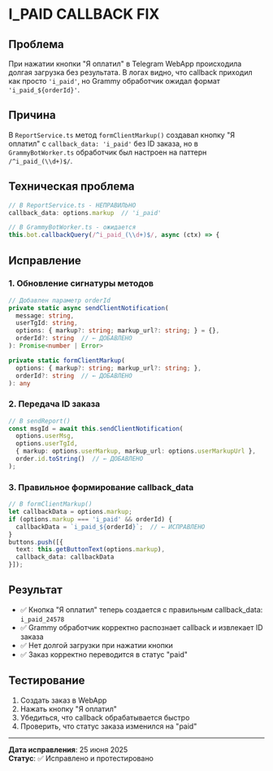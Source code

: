 # I_PAID CALLBACK FIX

## Проблема
При нажатии кнопки "Я оплатил" в Telegram WebApp происходила долгая загрузка без результата. В логах видно, что callback приходил как просто `'i_paid'`, но Grammy обработчик ожидал формат `'i_paid_${orderId}'`.

## Причина
В `ReportService.ts` метод `formClientMarkup()` создавал кнопку "Я оплатил" с `callback_data: 'i_paid'` без ID заказа, но в `GrammyBotWorker.ts` обработчик был настроен на паттерн `/^i_paid_(\\d+)$/`.

## Техническая проблема
```typescript
// В ReportService.ts - НЕПРАВИЛЬНО
callback_data: options.markup  // 'i_paid'

// В GrammyBotWorker.ts - ожидается
this.bot.callbackQuery(/^i_paid_(\\d+)$/, async (ctx) => {
```

## Исправление

### 1. Обновление сигнатуры методов
```typescript
// Добавлен параметр orderId
private static async sendClientNotification(
  message: string,
  userTgId: string,
  options: { markup?: string; markup_url?: string; } = {},
  orderId?: string  // ← ДОБАВЛЕНО
): Promise<number | Error>

private static formClientMarkup(
  options: { markup?: string; markup_url?: string; }, 
  orderId?: string  // ← ДОБАВЛЕНО
): any
```

### 2. Передача ID заказа
```typescript
// В sendReport()
const msgId = await this.sendClientNotification(
  options.userMsg,
  options.userTgId,
  { markup: options.userMarkup, markup_url: options.userMarkupUrl },
  order.id.toString()  // ← ДОБАВЛЕНО
);
```

### 3. Правильное формирование callback_data
```typescript
// В formClientMarkup()
let callbackData = options.markup;
if (options.markup === 'i_paid' && orderId) {
  callbackData = `i_paid_${orderId}`;  // ← ИСПРАВЛЕНО
}
buttons.push([{
  text: this.getButtonText(options.markup),
  callback_data: callbackData
}]);
```

## Результат
- ✅ Кнопка "Я оплатил" теперь создается с правильным callback_data: `i_paid_24578`
- ✅ Grammy обработчик корректно распознает callback и извлекает ID заказа
- ✅ Нет долгой загрузки при нажатии кнопки
- ✅ Заказ корректно переводится в статус "paid"

## Тестирование
1. Создать заказ в WebApp
2. Нажать кнопку "Я оплатил"
3. Убедиться, что callback обрабатывается быстро
4. Проверить, что статус заказа изменился на "paid"

---
**Дата исправления**: 25 июня 2025  
**Статус**: ✅ Исправлено и протестировано 